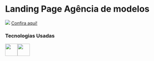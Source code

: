 <h1>Landing Page Agência de modelos</h1>
<p>
<img src="https://i.imgur.com/WtWgkxK.png">
<a href="https://raphacalixto.github.io/Verse/">Confira aqui!</a> 
<h3> Tecnologias Usadas</h3>
<div class"img">
<img width="40" src="https://cdn.jsdelivr.net/gh/devicons/devicon/icons/html5/html5-plain-wordmark.svg"><img width="40" src="https://cdn.jsdelivr.net/gh/devicons/devicon/icons/css3/css3-plain-wordmark.svg">
<div/>
